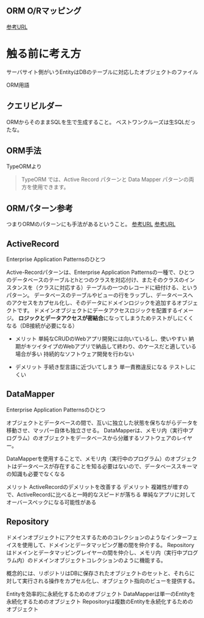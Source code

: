 ## ORM O/Rマッピング
[参考URL](https://e-words.jp/w/O-R%E3%83%9E%E3%83%83%E3%83%94%E3%83%B3%E3%82%B0.html)

# 触る前に考え方

サーバサイト側がいうEntityはDBのテーブルに対応したオブジェクトのファイル

ORM用語

## クエリビルダー

ORMからそのままSQLを生で生成すること。
ベストワンクルーズは生SQLだったな。


## ORM手法

TypeORMより
>TypeORM では、Active Record パターンと Data Mapper パターンの両方を使用できます。



## ORMパターン参考
つまりORMのパターンにも手法があるということ。
[参考URL](https://zenn.dev/yum3/articles/t_orm_kinds_research)
[参考URL](https://www.kanzennirikaisita.com/posts/data-access-patterns)

## ActiveRecord
Enterprise Application Patternsのひとつ

Active-Recordパターンは、Enterprise Application Patternsの一種で、ひとつのデータベースのテーブルとhとつのクラスを対応付け、またそのクラスのインスタンスを（クラスに対応する）テーブルの一つのレコードに紐付ける、というパターン。
データベースのテーブルやビューの行をラップし、データベースへのアクセスをカプセル化し、そのデータにドメインロジックを追加するオブジェクトです。
ドメインオブジェクトにデータアクセスロジックを配置するイメージ。
**ロジックとデータアクセスが密結合**になってしまうためテストがしにくくなる（DB接続が必要になる）

- メリット
単純なCRUDのWebアプリ開発には向いているし、使いやすい
納期がキツイタイプのWebアプリで納品して終わり、のケースだと適している場合が多い
持続的なソフトウェア開発を行わない

- デメリット
手続き型言語に近づいてしまう
単一責務違反になる
テストしにくい

## DataMapper
Enterprise Application Patternsのひとつ

オブジェクトとデータベースの間で、互いに独立した状態を保ちながらデータを移動させ、マッパー自体も独立させる。
DataMapperは、メモリ内（実行中プログラム）のオブジェクトをデータベースから分離するソフトウェアのレイヤー。

DataMapperを使用することで、メモリ内（実行中のプログラム）のオブジェクトはデータベースが存在することを知る必要はないので、データベーススキーマの知識も必要でなくなる

メリット
ActiveRecordのデメリットを改善する
デメリット
複雑性が増すので、ActiveRecordに比べると一時的なスピードが落ちる
単純なアプリに対してオーバースペックになる可能性がある

## Repository

ドメインオブジェクトにアクセスするためのコレクションのようなインターフェイスを使用して、ドメインとデータマッピング層の間を仲介する。
Repositoryはドメインとデータマッピングレイヤーの間を仲介し、メモリ内（実行中プログラム内）のドメインオブジェクトコレクションのように機能する。

概念的には、リポジトリはDBに保存されたオブジェクトのセットと、それらに対して実行される操作をカプセル化し、オブジェクト指向のビューを提供する。


Entityを効率的に永続化するためのオブジェクト
DataMapperは単一のEntityを永続化するためのオブジェクト
Repositoryは複数のEntityを永続化するためのオブジェクト